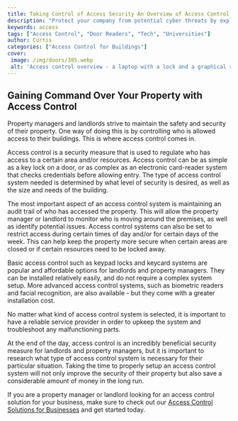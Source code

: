 ```yaml
---
title: Taking Control of Access Security An Overview of Access Control
description: "Protect your company from potential cyber threats by exploring the fundamentals of access control Learn how access control can help protect user accounts and data while increasing security and efficiency"
keywords: access
tags: ["Access Control", "Door Readers", "Tech", "Universities"]
author: Curtis
categories: ["Access Control for Buildings"]
cover: 
 image: /img/doors/385.webp
 alt: 'Access control overview - a laptop with a lock and a graphical representation of access control technology'
---
```

## Gaining Command Over Your Property with Access Control

Property managers and landlords strive to maintain the safety and security of their property. One way of doing this is by controlling who is allowed access to their buildings. This is where access control comes in.

Access control is a security measure that is used to regulate who has access to a certain area and/or resources. Access control can be as simple as a key lock on a door, or as complex as an electronic card-reader system that checks credentials before allowing entry. The type of access control system needed is determined by what level of security is desired, as well as the size and needs of the building.

The most important aspect of an access control system is maintaining an audit trail of who has accessed the property. This will allow the property manager or landlord to monitor who is moving around the premises, as well as identify potential issues. Access control systems can also be set to restrict access during certain times of day and/or for certain days of the week. This can help keep the property more secure when certain areas are closed or if certain resources need to be locked away.

Basic access control such as keypad locks and keycard systems are popular and affordable options for landlords and property managers. They can be installed relatively easily, and do not require a complex system setup. More advanced access control systems, such as biometric readers and facial recognition, are also available - but they come with a greater installation cost.

No matter what kind of access control system is selected, it is important to have a reliable service provider in order to upkeep the system and troubleshoot any malfunctioning parts. 

At the end of the day, access control is an incredibly beneficial security measure for landlords and property managers, but it is important to research what type of access control system is necessary for their particular situation. Taking the time to properly setup an access control system will not only improve the security of their property but also save a considerable amount of money in the long run.

If you are a property manager or landlord looking for an access control solution for your business, make sure to check out our [Access Control Solutions for Businesses](/access-control) and get started today.
